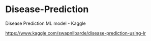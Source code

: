 # Disease-Prediction
Disease Prediction ML model - Kaggle

https://www.kaggle.com/swapnilbarde/disease-prediction-using-lr
